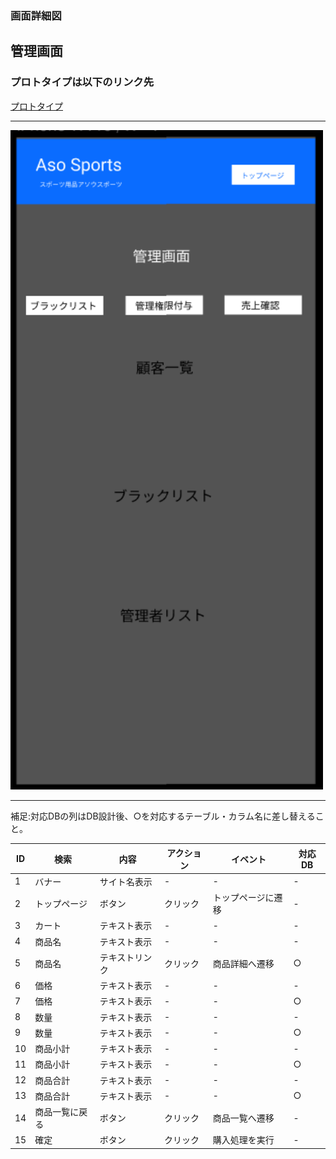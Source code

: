 ### 画面詳細図
## 管理画面
### プロトタイプは以下のリンク先
[プロトタイプ](https://www.figma.com/file/36DPETfL3dwzP5NjNW1WZQ/Untitled?node-id=0%3A1)
*****
<img src="img/Manager.php.png" width="500">


*****

補足:対応DBの列はDB設計後、○を対応するテーブル・カラム名に差し替えること。

| ID | 検索 | 内容 | アクション | イベント | 対応DB |
|----|-----|-----|---------|--------|-------|
|1|バナー|サイト名表示|-|-|-|
|2|トップページ|ボタン|クリック|トップページに遷移|-|
|3|カート|テキスト表示|-|-|-|
|4|商品名|テキスト表示|-|-|-|
|5|商品名|テキストリンク|クリック|商品詳細へ遷移|○|
|6|価格|テキスト表示|-|-|-|
|7|価格|テキスト表示|-|-|○|
|8|数量|テキスト表示|-|-|-|
|9|数量|テキスト表示|-|-|○|
|10|商品小計|テキスト表示|-|-|-|
|11|商品小計|テキスト表示|-|-|○|
|12|商品合計|テキスト表示|-|-|-|
|13|商品合計|テキスト表示|-|-|○|
|14|商品一覧に戻る|ボタン|クリック|商品一覧へ遷移|-|
|15|確定|ボタン|クリック|購入処理を実行|-|




